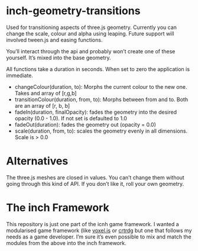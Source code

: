 # inch-geometry-transitions
Used for transitioning aspects of three.js geometry. Currently you can change the scale, colour and alpha using leaping. Future support will involved tween.js and easing functions.

You’ll interact through the api and probably won’t create one of these yourself. It’s mixed into the base geometry.

All functions take a duration in seconds. When set to zero the application is immediate.

- changeColour(duration, to): Morphs the current colour to the new one. Takes and array of [r,g,b]
- transitionColour(duration, from, to): Morphs between from and to. Both are an array of [r, b, b]
- fadeIn(duration, finalOpacity): fades the geometry into the desired opacity (0.0 - 1.0). If not set is defaulted to 1.0
- fadeOut(duration): fades the geometry out (opacity = 0.0)
- scale(duration, from, to): scales the geometry evenly in all dimensions. Scale is > 0.0

# Alternatives
The three.js meshes are closed in values. You can’t change them without going through this kind of API. If you don’t like it, roll your own geometry.

# The inch Framework
This repository is just one part of the icnh game framework. I wanted a modularised game framework (like [voxel.js](http://voxeljs.com) or [crtrdg](http://crtrdg.com/) but one that follows my needs as a game developer. I’m sure it’s even possible to mix and match the modules from the above into the inch framework.